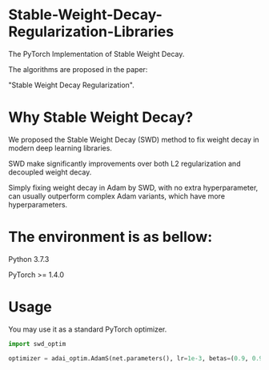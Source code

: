 # Stable-Weight-Decay-Regularization-Libraries

The PyTorch Implementation of Stable Weight Decay.

The algorithms are proposed in the paper: 

"Stable Weight Decay Regularization".


# Why Stable Weight Decay?

We proposed the Stable Weight Decay (SWD) method to fix weight decay in modern deep learning libraries.

SWD make significantly improvements over both L2 regularization and decoupled weight decay.

Simply fixing weight decay in Adam by SWD, with no extra hyperparameter, can usually outperform complex Adam variants, which have more hyperparameters.


# The environment is as bellow:

Python 3.7.3 

PyTorch >= 1.4.0


# Usage

You may use it as a standard PyTorch optimizer.

```python
import swd_optim

optimizer = adai_optim.AdamS(net.parameters(), lr=1e-3, betas=(0.9, 0.999), eps=1e-08, weight_decay=5e-4, amsgrad=False)
```
